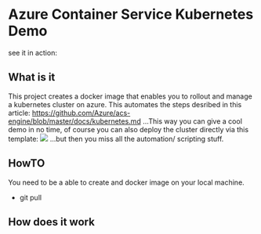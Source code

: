 # Azure Container Service Kubernetes Demo

see it in action: 

## What is it

This project creates a docker image that enables you to rollout and manage a kubernetes cluster on azure. This automates the steps desribed in this article: https://github.com/Azure/acs-engine/blob/master/docs/kubernetes.md ...This way you can give a cool demo in no time, of course you can also deploy the cluster directly via this template: <a href="https://portal.azure.com/#create/Microsoft.Template/uri/https%3A%2F%2Fraw.githubusercontent.com%2FAzure%2Fazure-quickstart-templates%2Fmaster%2F101-acs-kubernetes%2Fazuredeploy.json" target="_blank"><img src="http://azuredeploy.net/deploybutton.png"/></a>
...but then you miss all the automation/ scripting stuff.

## HowTO

You need to be a able to create and docker image on your local machine.
* git pull 


## How does it work
